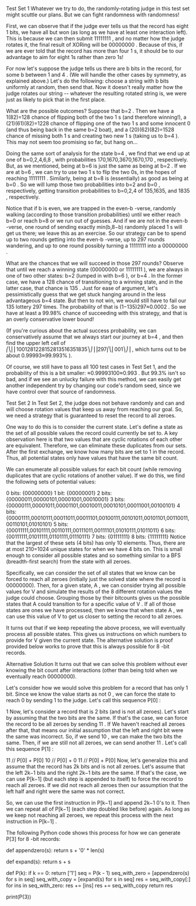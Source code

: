 Test Set 1
Whatever we try to do, the randomly-rotating judge in this test set might scuttle our plans. But we can fight randomness with randomness!

First, we can observe that if the judge ever tells us that the record has eight 1
bits, we have all but won (as long as we have at least one interaction left). This is because we can then submit 11111111
, and no matter how the judge rotates it, the final result of XORing will be 00000000
. Because of this, if we are ever told that the record has more than four 1
s, it should be to our advantage to aim for eight 1s rather than zero 1s!

For now let's suppose the judge tells us there are b
bits in the record, for some b
between 1
and 4
. (We will handle the other cases by symmetry, as explained above.) Let's do the following: choose a string with b
bits uniformly at random, then send that. Now it doesn't really matter how the judge rotates our string -- whatever the resulting rotated string is, we were just as likely to pick that in the first place.

What are the possible outcomes? Suppose that b=2
. Then we have a 1(82)=128
chance of flipping both of the two 1
s (and therefore winning!), a (21)(61)(82)=1228
chance of flipping one of the two 1
s and some innocent 0
(and thus being back in the same b=2
boat), and a (20)(62)(82)=1528
chance of missing both 1
s and creating two new 1
s (taking us to b=4
). This may not seem too promising so far, but hang on...

Doing the same sort of analysis for the state b=4
, we find that we end up at one of b=0,2,4,6,8
, with probabilities 170,1670,3670,1670,170
, respectively. But, as we mentioned, being at b=6
is just the same as being at b=2
. If we are at b=6
, we can try to use two 1
s to flip the two 0s, in the hopes of reaching 11111111
. Similarly, being at b=8
is (essentially) as good as being at b=0
. So we will lump those two probabilities into b=2
and b=0
, respectively, getting transition probabilities to b=0,2,4
of 135,1635,
and 1835
, respectively.

Notice that if b
is even, we are trapped in the even-b
-verse, randomly walking (according to those transition probabilities) until we either reach b=0
or reach b=8
or we run out of guesses. And if we are not in the even-b
-verse, one round of sending exactly min(b,8−b)
randomly placed 1
s will get us there; we leave this as an exercise. So our strategy can be to spend up to two rounds getting into the even-b
-verse, up to 297 rounds wandering, and up to one round possibly turning a 11111111
into a 00000000
.

What are the chances that we will succeed in those 297 rounds? Observe that until we reach a winning state (00000000
or 11111111
), we are always in one of two other states: b=2
(lumped in with b=6
), or b=4
. In the former case, we have a 128
chance of transitioning to a winning state, and in the latter case, that chance is 135
. Just for ease of argument, let's pessimistically guess that we get stuck hanging around in the less advantageous b=4
state. But then to not win, we would still have to fail our 135
lottery 297 times. The probability of that is (1−135)297≈0.0002
. So we have at least a 99.98%
chance of succeeding with this strategy, and that is an overly conservative lower bound!

(If you're curious about the actual success probability, we can conservatively assume that we always start our journey at b=4
, and then find the upper left cell of ⎛⎝⎜⎜1001281228152813516351835⎞⎠⎟⎟297⎛⎝⎜001⎞⎠⎟
, which turns out to be about 0.99993≈99.993%
).

Of course, we still have to pass all 100 test cases in Test Set 1, and the probability of this is a bit smaller: ≈0.99993100≈0.993
. But 99.3%
isn't so bad, and if we see an unlucky failure with this method, we can easily get another independent try by changing our code's random seed, since we have control over that source of randomness.

Test Set 2
In Test Set 2, the judge does not behave randomly and can and will choose rotation values that keep us away from reaching our goal. So, we need a strategy that is guaranteed to reset the record to all zeroes.

One way to do this is to consider the current state. Let's define a state as the set of all possible values the record could currently be set to. A key observation here is that two values that are cyclic rotations of each other are equivalent. Therefore, we can eliminate these duplicates from our sets. After the first exchange, we know how many bits are set to 1
in the record. Thus, all potential states only have values that have the same bit count.

We can enumerate all possible values for each bit count (while removing duplicates that are cyclic rotations of another value). If we do this, we find the following sets of potential values:

0 bits: {00000000}
1 bit: {00000001}
2 bits: {00000011,00000101,00001001,00010001}
3 bits: {00000111,00001011,00001101,00010011,00010101,00011001,00100101}
4 bits: {00001111,00010111,00011011,00011101,00100111,00101011,00101101,00110011,00110101,01010101}
5 bits: {00011111,00101111,00110111,00111011,00111101,01010111,01011011}
6 bits: {00111111,01011111,01101111,01110111}
7 bits: {01111111}
8 bits: {11111111}
Notice that the largest of these sets (4 bits) has only 10 elements. Thus, there are at most 210=1024
unique states for when we have 4 bits on. This is small enough to consider all possible states and so something similar to a BFS (breadth-first search) from the state with all zeroes.

Specifically, we can consider the set of all states that we know can be forced to reach all zeroes (initially just the solved state where the record is 00000000). Then, for a given state, A
, we can consider trying all possible values for V
and simulate the results of the 8
different rotation values the judge could choose. Grouping those by their bitcounts gives us the possible states that A
could transition to for a specific value of V
. If all of those states are ones we have processed, then we know that when state A
, we can use this value of V
to get us closer to setting the record to all zeroes.

It turns out that if we keep repeating the above process, we will eventually process all possible states. This gives us instructions on which numbers to provide for V
given the current state. The alternative solution is proof provided below works to prove that this is always possible for 8
⁠-bit records.

Alternative Solution
It turns out that we can solve this problem without ever knowing the bit count after interactions (other than being told when we eventually reach 00000000).

Let's consider how we would solve this problem for a record that has only 1 bit. Since we know the value starts as not 0
, we can force the state to reach 0
by sending 1
to the judge. Let's call this sequence P[0]
:

1
Now, let's consider a record that is 2
bits (and is not all zeroes). Let's start by assuming that the two bits are the same. If that's the case, we can force the record to be all zeroes by sending 11
. If We haven't reached all zeroes after that, that means our initial assumption that the left and right bit were the same was incorrect. So, if we send 10
, we can make the two bits the same. Then, if we are still not all zeroes, we can send another 11
. Let's call this sequence P[1]
:

11 // P[0] + P[0]
10 // P[0] + 0
11 // P[0] + P[0]
Now, let's generalize this and assume that the record has 2k
bits and is not all zeroes. Let's assume that the left 2k−1
bits and the right 2k−1
bits are the same. If that's the case, we can use P[k−1]
(but each step is appended to itself) to force the record to reach all zeroes. If we did not reach all zeroes then our assumption that the left half and right were the same was not correct.

So, we can use the first instruction in P[k−1]
and append 2k−1
0's to it. Then we can repeat all of P[k−1]
(each step doubled like before) again. As long as we keep not reaching all zeroes, we repeat this process with the next instruction in P[k−1]
.

The following Python code shows this process for how we can generate P[3]
for 8
⁠-bit records:

def appendzero(s):
return s + '0' \* len(s)

def expand(s):
return s + s

def P(k):
if k == 0:
return ['1']
seq = P(k - 1)
seq_with_zero = [appendzero(s) for s in seq]
seq_with_copy = [expand(s) for s in seq]
res = seq_with_copy[:]
for ins in seq_with_zero:
res += [ins]
res += seq_with_copy
return res

print(P(3))
